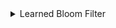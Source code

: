 <!--  -->
  <details class="main-item">
    <summary>Learned Bloom Filter</summary>
    <p>
         A bloom filter is a probabilistic data structure that has been widely used in many computer systems. Bloom filters test whether an element (for example, a string) is in a pre-defined set. Bloom filters allow false positives: it may return true for an element that is not in the set. The inputs are being-tested elements, and the outputs are booleans, whether the elements are in the set.
        For more information, check out the <a href="https://dl.acm.org/doi/pdf/10.1145/3183713.3196909">paper</a>.
    </p>
    
    <details class="nested-item">
      <summary>Neural Network</summary>
      <p>
      To be added.



      </p>
    </details>

    <details class="nested-item">
      <summary>Specification</summary>
      <p>
      The false positive and false negative rates are bounded.
      
      
      
      </p>
    </details>

    <details class="nested-item">
  <summary>Performance of the Verifier</summary>
  <table border="1">
    <thead>
        <tr>
            <th>Verifier</th>
            <th>Type</th>
            <th>Safe</th>
            <th>Unsafe</th>
            <th>Time</th>
            <th>Timeout</th>
        </tr>
    </thead>
    <tbody>
        <tr>
            <td>abcrown</td>
            <td>bloom_filter</td>
            <td>10</td>
            <td>0</td>
            <td>3.38892075</td>
            <td>0</td>
        </tr>
        <tr>
            <td>marabou</td>
            <td>bloom_filter</td>
            <td>10</td>
            <td>0</td>
            <td>2.23303003</td>
            <td>0</td>
        </tr>
    </tbody>
</table>

</details>

  </details>
